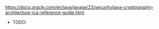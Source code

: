 https://docs.oracle.com/en/java/javase/23/security/java-cryptography-architecture-jca-reference-guide.html

* TODO: